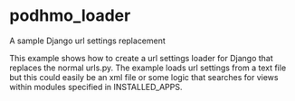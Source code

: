 podhmo_loader
=============

A sample Django url settings replacement

This example shows how to create a url settings loader
for Django that replaces the normal urls.py. The example
loads url settings from a text file but this could easily
be an xml file or some logic that searches for views within
modules specified in INSTALLED_APPS.
